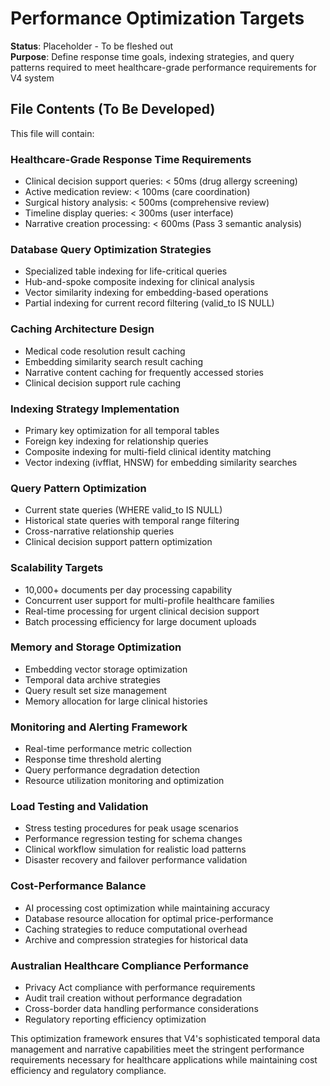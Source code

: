 # Performance Optimization Targets

**Status**: Placeholder - To be fleshed out  
**Purpose**: Define response time goals, indexing strategies, and query patterns required to meet healthcare-grade performance requirements for V4 system

## File Contents (To Be Developed)

This file will contain:

### Healthcare-Grade Response Time Requirements
- Clinical decision support queries: < 50ms (drug allergy screening)
- Active medication review: < 100ms (care coordination)
- Surgical history analysis: < 500ms (comprehensive review)
- Timeline display queries: < 300ms (user interface)
- Narrative creation processing: < 600ms (Pass 3 semantic analysis)

### Database Query Optimization Strategies
- Specialized table indexing for life-critical queries
- Hub-and-spoke composite indexing for clinical analysis
- Vector similarity indexing for embedding-based operations
- Partial indexing for current record filtering (valid_to IS NULL)

### Caching Architecture Design
- Medical code resolution result caching
- Embedding similarity search result caching
- Narrative content caching for frequently accessed stories
- Clinical decision support rule caching

### Indexing Strategy Implementation
- Primary key optimization for all temporal tables
- Foreign key indexing for relationship queries
- Composite indexing for multi-field clinical identity matching
- Vector indexing (ivfflat, HNSW) for embedding similarity searches

### Query Pattern Optimization
- Current state queries (WHERE valid_to IS NULL)
- Historical state queries with temporal range filtering
- Cross-narrative relationship queries
- Clinical decision support pattern optimization

### Scalability Targets
- 10,000+ documents per day processing capability
- Concurrent user support for multi-profile healthcare families
- Real-time processing for urgent clinical decision support
- Batch processing efficiency for large document uploads

### Memory and Storage Optimization
- Embedding vector storage optimization
- Temporal data archive strategies
- Query result set size management
- Memory allocation for large clinical histories

### Monitoring and Alerting Framework
- Real-time performance metric collection
- Response time threshold alerting
- Query performance degradation detection
- Resource utilization monitoring and optimization

### Load Testing and Validation
- Stress testing procedures for peak usage scenarios
- Performance regression testing for schema changes
- Clinical workflow simulation for realistic load patterns
- Disaster recovery and failover performance validation

### Cost-Performance Balance
- AI processing cost optimization while maintaining accuracy
- Database resource allocation for optimal price-performance
- Caching strategies to reduce computational overhead
- Archive and compression strategies for historical data

### Australian Healthcare Compliance Performance
- Privacy Act compliance with performance requirements
- Audit trail creation without performance degradation
- Cross-border data handling performance considerations
- Regulatory reporting efficiency optimization

This optimization framework ensures that V4's sophisticated temporal data management and narrative capabilities meet the stringent performance requirements necessary for healthcare applications while maintaining cost efficiency and regulatory compliance.